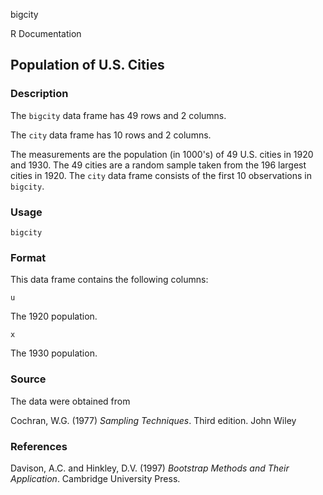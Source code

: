 bigcity

R Documentation

##  Population of U.S. Cities

### Description

The `bigcity` data frame has 49 rows and 2 columns.

The `city` data frame has 10 rows and 2 columns.

The measurements are the population (in 1000's) of 49 U.S. cities in 1920 and
1930. The 49 cities are a random sample taken from the 196 largest cities in
1920. The `city` data frame consists of the first 10 observations in
`bigcity`.

### Usage

    
    bigcity

### Format

This data frame contains the following columns:

`u`

The 1920 population.

`x`

The 1930 population.

### Source

The data were obtained from

Cochran, W.G. (1977) _Sampling Techniques_. Third edition. John Wiley

### References

Davison, A.C. and Hinkley, D.V. (1997) _Bootstrap Methods and Their
Application_. Cambridge University Press.

